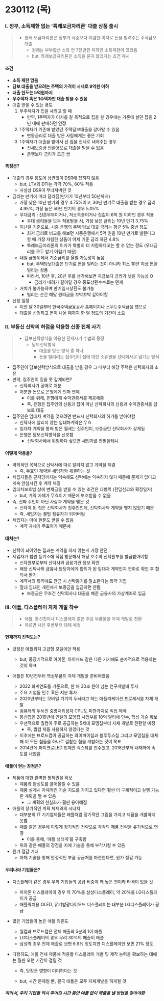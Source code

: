 # 230112 (목)



### Ⅰ. 정부, 소득제한 없는 '특례보금자리론' 대출 상품 출시

> - 원래 보금자리론은 정부가 시중보다 저렴한 이자로 돈을 빌려주는 주택담보대출
>   - 원래는 부부합산 소득 연 7천만원 이하인 소득제한이 있었음
>   - but, 특례보금자리론은 소득을 묻지 않겠다는 조건 제시



#### 조건

- **소득 제한 없음**
- **담보 대출을 받으려는 주택의 가격이 시세로 9억원 이하**
- **대출 한도는 5억원까지**
- **무주택자 혹은 1주택자만 대출 받을 수 있음**
- 대출 받을 수 있는 용도
  1. 무주택자가 집을 사려고 할 때
     - 만약, 1주택자가 이사를 갈 목적으로 집을 살 경우에는 기존에 살던 집을 2년 내에 판매하면 인정
  2. 1주택자가 기존에 받았던 주택담보대출을 갈아탈 수 있음
     - 변동금리로 대출 받은 사람에게는 좋은 기회
  3. 1주택자가 대출을 받아서 산 집을 전세로 내어주는 경우
     - 전세보증금 반환용으로 대출을 받을 수 있음
     - 은행보다 금리가 조금 쌈



#### 특징은?

- 대출의 경우 용도에 상관없이 DSR에 잡히지 않음
  - but, LTV와 DTI는 각각 70%, 60% 적용
  - 사실상 DSR이 무너져버린 것
- 금리는 만기에 따라 달라짐(만기가 10년부터 50년까지) 
  - 가장 낮은 10년 만기의 경우 4.75%이고, 30년 만기로 대출을 받는 경우 금리 4.95%,  가장 높은 50년 만기의 경우 5.05%
  - 우대금리 : 신혼부부이거나, 저소득층이거나 집값이 6억 원 이하인 경우 적용
    - 우대 금리들을 모두 적용받을 시, 가장 낮은 금리는 10년 만기 3.75%
  - 지난달 기준으로, 시중 은행의 주택 담보 대출 금리는 평균 5% 중반 정도
    - 최저 금리로 비교를 해보면 시중은행에서 5억 원을 10년 만기로 빌린다고 할 때 가장 저렴한 상품이 어제 기준 금리 하단 4.8%
    - 특례보금자리론의 이자가 특별히 더 저렴하다고는 할 수 없는 정도 (우대금리를 모두 받기 어렵기 때문)
  - 내일 금통위에서 기준금리를 올릴 가능성이 높음
    - but, 주택담보대출은 단기로 돈을 빌리는 것이 아니라 최소 10년 이상 돈을 빌리는 상품
    - 따라서, 10년 후, 20년 후를 생각해보면 지금보다 금리가 낮을 가능성 O
      - 금리가 내려가 갈아탈 경우 중도상환수수료는 면제
  - 거치가 불가능하며 만기일시상환도 불가능
    - 빌리는 순간 매달 원리금을 꼬박꼬박 갚아야함
- 신청 일정
  - 이번 달 30일부터 한국주택금융공사 홈페이지나 스무트주택금융 앱으로
  - 대출을 신청하고 돈이 나올 때까지 한 달 정도의 기간이 소요



### Ⅱ. 부동신 신탁의 허점을 악용한 신종 전체 사기

> - 담보신탁방식을 이용한 전세사기 수법의 등장
>   - 담보신탁방식 
>     - 대출을 받는 방식 중 하나
>     - 돈을 빌리려는 집주인이 집에 대한 소유권을 신탁회사로 넘기는 방식



- 집주인이 담보신탁방식으로 대출을 받을 경우 그 때부터 해당 주택은 신탁회사의 소유
- 만약, 집주인이 집을 못 갚게되면?
  - 신탁회사가 공매로 처분
  - 처분한 돈으로 은행에게 먼저 변제
    - 이를 위해, 은행에게 수익권증서를 제공해줌
    - 즉, 은행은 집주인의 신용과 집이 아닌 신탁회사의 신용과 수익권증서를 담보로 대출
- 집주인은 임대차 계약을 맺으려면 반드시 신탁회사의 허가를 받아야함
  - 신탁사에 알리지 않는 임대차계약은 무효
  - 임대차 계약을 통해 받은 월세는 집주인이, 보증금인 신탁회사가 갖게됨
  - 은행은 담보신탁방식을 선호함
    - 신탁회사에서 위험하다 싶으면 세입자를 안받을테니



#### 어떻게 악용을?

- 악의적인 목적으로 신탁사에 따로 알리지 않고 계약을 체결
  - 즉, 무효인 계약을 세입자와 체결하는 것
- 세입자들은 근저당까지는 익숙해도 신탁에는 익숙하지 않기 때문에 문제가 없다고 계속 안심시킨 후 계약 체결
- 임대차보호법 상에 변제금을 받을 수 있는 조건은 대항력 (전입신고와 확정일자)
  - but, 계약 자체가 무효이기 때문에 보호받을 수 없음
- 즉, 진짜 주인이 아닌 사람과 계약을 맺은 것
  - 신탁이 된 집은 신탁회사가 집주인인데, 신탁회사와 계약을 맺지 않았기 때문
  - 즉, 세입자는 불법 점유자가 되어버림
- 세입자는 아예 한푼도 받을 수 없음
  - 계약 자체가 무효이기 때문에



#### 대처는?

- 신탁이 되어있는 집과는 계약을 하지 않는게 가장 안전
- 세입자가 법원 등기소에 직접 방문해서 해당 호수의 신탁원부를 발급받아야함
  - 신탁원부로부터 신탁사와 금융기관 정보 확인
  - 해당 신탁사와 금융사 담당자에게 합의가 된 임대차 계약인지 전화로 확인 후 합의서 받기
  - 계약서의 특약에도 잔금 시 신탁등기를 말소한다는 특약 기입
  - 절대 임대인 개인에게 보증금을 입금하면 안됨
    - 보증금은 무조건 신탁회사나 대출을 해준 금융사의 가상계좌로 입금



### Ⅲ. 애플, 디스플레이 자체 개발 착수

> - 애플, 통신칩이나 디스플레이 같은 주요 부품들을 자체 개발로 전환
> - 이르면 내년 후반부터 대체 예정



#### 현재까지 진척도는?

- 당장은 애플워치 고급형 모델에만 적용
  - but, 중장기적으로 아이폰, 아이패드 같은 다른 기기에도 순차적으로 적용하는 것이 목표

- 애플은 10년전부터 핵심부품의 자체 개발을 준비해왔음
  - 2022 회계연도를 기준으로, 한 해 30조 원이 넘는 연구개발비 투자
  - 주요 기업들 인수 혹은 지분 투자
  - 2020년부터는 모바일 기기의 두뇌라고 하는 애플리케이션 프로세서를 자체 개발
  - 컴퓨터의 두뇌인 중앙처리장치 CPU도 마찬가지로 직접 제작
  - 통신칩은 2019년에 인텔의 모뎀칩 사업부를 10억 달러에 인수, 핵심 기술 확보 
  - 우선적으로 퀄컴이 주로 공급하는 5세대 모뎀칩부터 자체 개발로 전환할 예정
    - 즉, 퀄컴 제품 사용하지 않겠다는 것
  - 이후에는 브로드컴이 공급하는 와이파이칩과 블루투스칩 그리고 모뎀칩을 대체해 이 모든 칩들을 하나로 결합한 칩을 개발하는 것이 목표 
  - 2014년에 마이크로LED 업체인 럭스뷰를 인수했고, 2018년부터 내재화에 속도를 내왔음



#### 애플이 얻는 장점은?

- 제품에 대한 완벽한 통제권을 확보
  - 제품의 완성도를 끌어올릴 수 있음
  - 제품 설계시 자체적인 기술 지도를 가지고 있다면 훨씬 더 구체적이고 실행 가능한 계획을 짤 수 있음
    - 그 계획의 현실화가 훨씬 용이해짐
- 애플의 장기적인 계획 체제와의 시너지
  - 대부분의 IT 기기업체들은 애플처럼 장기적인 그림을 가지고 제품을 개발하지 못함
  - 애플 같은 경우에 이렇게 장기적인 전략으로 각각의 제품 전략을 유기적으로 연결 
    - 이를 통해, ‘애플 생태계’를 구축함
  - 위와 같은 애플의 장점을 자체 기술을 통해 부각시킬 수 있음
- 원가 절감 기대
  - 자체 기술을 통해 안정적인 부품 공급처를 마련한다면, 원가 절감 가능



#### 우리나라 기업들은?

- 디스플레이 같은 경우 우리 기업들의 공급 비중이 꽤 높은 편이라 타격이 있을 것
  - 아이폰 디스플레이의 경우 약 70%를 삼성디스플레이, 약 20%를 LG디스플레이가 공급
  - 애플워치용 OLED, 유기발광다이오드 디스플레이는 대부분 LG디스플레이가 공급

- 많은 기업들의 높은 애플 의존도

  - 퀄컴과 브로드컴은 전체 매출의 5분의 1이 애플
  - LG디스플레이의 경우 무려 30%의 매출이 애플
  - 삼성의 경우 전체 매출로 보면 6.6% 정도지만 디스플레이만 보면 21% 정도

- 다행히도, 애플 전체 제품에 적용할 디스플레이 개발 및 제작 능력을 확보하는 데에는 훨씬 오랜 기간이 걸릴 것

  - 즉, 당장은 영향이 미미하다는 것

  - but, 시간 문제일 뿐, 결국 애플은 모두 자체개발을 하게될 것

    

##### 따라서, 우리 기업들 역시 주어진 시간 동안 애플 없이 매출을 낼 방법을 찾아야함

